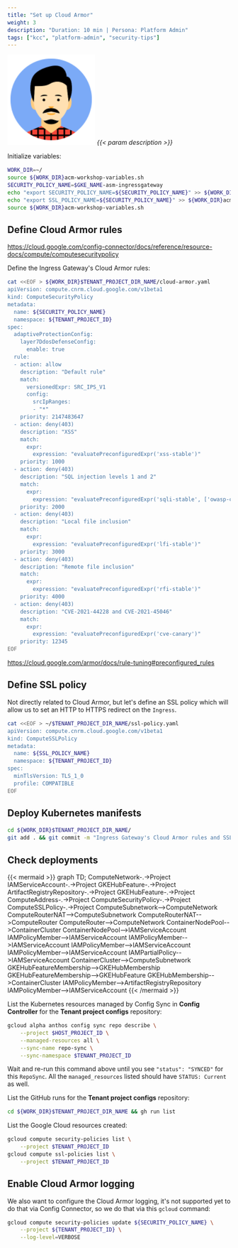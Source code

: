 ```yaml
---
title: "Set up Cloud Armor"
weight: 3
description: "Duration: 10 min | Persona: Platform Admin"
tags: ["kcc", "platform-admin", "security-tips"]
---
```

![Platform Admin](/images/platform-admin.png)
_{{< param description >}}_

Initialize variables:
```Bash
WORK_DIR=~/
source ${WORK_DIR}acm-workshop-variables.sh
SECURITY_POLICY_NAME=$GKE_NAME-asm-ingressgateway
echo "export SECURITY_POLICY_NAME=${SECURITY_POLICY_NAME}" >> ${WORK_DIR}acm-workshop-variables.sh
echo "export SSL_POLICY_NAME=${SECURITY_POLICY_NAME}" >> ${WORK_DIR}acm-workshop-variables.sh
source ${WORK_DIR}acm-workshop-variables.sh
```

## Define Cloud Armor rules

https://cloud.google.com/config-connector/docs/reference/resource-docs/compute/computesecuritypolicy

Define the Ingress Gateway's Cloud Armor rules:
```Bash
cat <<EOF > ${WORK_DIR}$TENANT_PROJECT_DIR_NAME/cloud-armor.yaml
apiVersion: compute.cnrm.cloud.google.com/v1beta1
kind: ComputeSecurityPolicy
metadata:
  name: ${SECURITY_POLICY_NAME}
  namespace: ${TENANT_PROJECT_ID}
spec:
  adaptiveProtectionConfig:
    layer7DdosDefenseConfig:
      enable: true
  rule:
  - action: allow
    description: "Default rule"
    match:
      versionedExpr: SRC_IPS_V1
      config:
        srcIpRanges:
        - "*"
    priority: 2147483647
  - action: deny(403)
    description: "XSS"
    match:
      expr:
        expression: "evaluatePreconfiguredExpr('xss-stable')"
    priority: 1000
  - action: deny(403)
    description: "SQL injection levels 1 and 2"
    match:
      expr:
        expression: "evaluatePreconfiguredExpr('sqli-stable', ['owasp-crs-v030001-id942251-sqli', 'owasp-crs-v030001-id942420-sqli', 'owasp-crs-v030001-id942431-sqli', 'owasp-crs-v030001-id942460-sqli', 'owasp-crs-v030001-id942421-sqli', 'owasp-crs-v030001-id942432-sqli'])"
    priority: 2000
  - action: deny(403)
    description: "Local file inclusion"
    match:
      expr:
        expression: "evaluatePreconfiguredExpr('lfi-stable')"
    priority: 3000
  - action: deny(403)
    description: "Remote file inclusion"
    match:
      expr:
        expression: "evaluatePreconfiguredExpr('rfi-stable')"
    priority: 4000
  - action: deny(403)
    description: "CVE-2021-44228 and CVE-2021-45046"
    match:
      expr:
        expression: "evaluatePreconfiguredExpr('cve-canary')"
    priority: 12345
EOF
```

https://cloud.google.com/armor/docs/rule-tuning#preconfigured_rules

## Define SSL policy

Not directly related to Cloud Armor, but let's define an SSL policy which will allow us to set an HTTP to HTTPS redirect on the `Ingress`.

```Bash
cat <<EOF > ~/$TENANT_PROJECT_DIR_NAME/ssl-policy.yaml
apiVersion: compute.cnrm.cloud.google.com/v1beta1
kind: ComputeSSLPolicy
metadata:
  name: ${SSL_POLICY_NAME}
  namespace: ${TENANT_PROJECT_ID}
spec:
  minTlsVersion: TLS_1_0
  profile: COMPATIBLE
EOF
```

## Deploy Kubernetes manifests

```Bash
cd ${WORK_DIR}$TENANT_PROJECT_DIR_NAME/
git add . && git commit -m "Ingress Gateway's Cloud Armor rules and SSL policy" && git push origin main
```

## Check deployments

{{< mermaid >}}
graph TD;
  ComputeNetwork-.->Project
  IAMServiceAccount-.->Project
  GKEHubFeature-.->Project
  ArtifactRegistryRepository-.->Project
  GKEHubFeature-.->Project
  ComputeAddress-.->Project
  ComputeSecurityPolicy-.->Project
  ComputeSSLPolicy-.->Project
  ComputeSubnetwork-->ComputeNetwork
  ComputeRouterNAT-->ComputeSubnetwork
  ComputeRouterNAT-->ComputeRouter
  ComputeRouter-->ComputeNetwork
  ContainerNodePool-->ContainerCluster
  ContainerNodePool-->IAMServiceAccount
  IAMPolicyMember-->IAMServiceAccount
  IAMPolicyMember-->IAMServiceAccount
  IAMPolicyMember-->IAMServiceAccount
  IAMPolicyMember-->IAMServiceAccount
  IAMPartialPolicy-->IAMServiceAccount
  ContainerCluster-->ComputeSubnetwork
  GKEHubFeatureMembership-->GKEHubMembership
  GKEHubFeatureMembership-->GKEHubFeature
  GKEHubMembership-->ContainerCluster
  IAMPolicyMember-->ArtifactRegistryRepository
  IAMPolicyMember-->IAMServiceAccount
{{< /mermaid >}}

List the Kubernetes resources managed by Config Sync in **Config Controller** for the **Tenant project configs** repository:
```Bash
gcloud alpha anthos config sync repo describe \
    --project $HOST_PROJECT_ID \
    --managed-resources all \
    --sync-name repo-sync \
    --sync-namespace $TENANT_PROJECT_ID
```
Wait and re-run this command above until you see `"status": "SYNCED"` for this `RepoSync`. All the `managed_resources` listed should have `STATUS: Current` as well.

List the GitHub runs for the **Tenant project configs** repository:
```Bash
cd ${WORK_DIR}$TENANT_PROJECT_DIR_NAME && gh run list
```

List the Google Cloud resources created:
```Bash
gcloud compute security-policies list \
    --project $TENANT_PROJECT_ID
gcloud compute ssl-policies list \
    --project $TENANT_PROJECT_ID
```

## Enable Cloud Armor logging

We also want to configure the Cloud Armor logging, it's not supported yet to do that via Config Connector, so we do that via this `gcloud` command:
```Bash
gcloud compute security-policies update ${SECURITY_POLICY_NAME} \
    --project ${TENANT_PROJECT_ID} \
    --log-level=VERBOSE
```